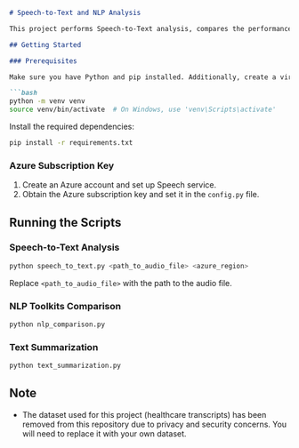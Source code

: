 ```markdown
# Speech-to-Text and NLP Analysis

This project performs Speech-to-Text analysis, compares the performance of various NLP Toolkits, and implements Text Summarization for healthcare transcripts.

## Getting Started

### Prerequisites

Make sure you have Python and pip installed. Additionally, create a virtual environment and activate it:

```bash
python -m venv venv
source venv/bin/activate  # On Windows, use 'venv\Scripts\activate'
```

Install the required dependencies:

```bash
pip install -r requirements.txt
```

### Azure Subscription Key

1. Create an Azure account and set up Speech service.
2. Obtain the Azure subscription key and set it in the `config.py` file.

## Running the Scripts

### Speech-to-Text Analysis

```bash
python speech_to_text.py <path_to_audio_file> <azure_region>
```

Replace `<path_to_audio_file>` with the path to the audio file.

### NLP Toolkits Comparison

```bash
python nlp_comparison.py
```

### Text Summarization

```bash
python text_summarization.py
```

## Note

- The dataset used for this project (healthcare transcripts) has been removed from this repository due to privacy and security concerns. You will need to replace it with your own dataset.
